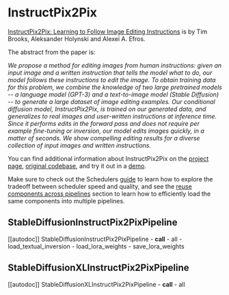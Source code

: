 <!--Copyright 2023 The HuggingFace Team. All rights reserved.

Licensed under the Apache License, Version 2.0 (the "License"); you may not use this file except in compliance with
the License. You may obtain a copy of the License at

http://www.apache.org/licenses/LICENSE-2.0

Unless required by applicable law or agreed to in writing, software distributed under the License is distributed on
an "AS IS" BASIS, WITHOUT WARRANTIES OR CONDITIONS OF ANY KIND, either express or implied. See the License for the
specific language governing permissions and limitations under the License.
-->

# InstructPix2Pix

[InstructPix2Pix: Learning to Follow Image Editing Instructions](https://huggingface.co/papers/2211.09800) is by Tim Brooks, Aleksander Holynski and Alexei A. Efros.

The abstract from the paper is:

*We propose a method for editing images from human instructions: given an input image and a written instruction that tells the model what to do, our model follows these instructions to edit the image. To obtain training data for this problem, we combine the knowledge of two large pretrained models -- a language model (GPT-3) and a text-to-image model (Stable Diffusion) -- to generate a large dataset of image editing examples. Our conditional diffusion model, InstructPix2Pix, is trained on our generated data, and generalizes to real images and user-written instructions at inference time. Since it performs edits in the forward pass and does not require per example fine-tuning or inversion, our model edits images quickly, in a matter of seconds. We show compelling editing results for a diverse collection of input images and written instructions.*

You can find additional information about InstructPix2Pix on the [project page](https://www.timothybrooks.com/instruct-pix2pix), [original codebase](https://github.com/timothybrooks/instruct-pix2pix), and try it out in a [demo](https://huggingface.co/spaces/timbrooks/instruct-pix2pix).

<Tip>

Make sure to check out the Schedulers [guide](../../using-diffusers/schedulers) to learn how to explore the tradeoff between scheduler speed and quality, and see the [reuse components across pipelines](../../using-diffusers/loading#reuse-components-across-pipelines) section to learn how to efficiently load the same components into multiple pipelines.

</Tip>

## StableDiffusionInstructPix2PixPipeline
[[autodoc]] StableDiffusionInstructPix2PixPipeline
	- __call__
	- all
	- load_textual_inversion
	- load_lora_weights
	- save_lora_weights

## StableDiffusionXLInstructPix2PixPipeline
[[autodoc]] StableDiffusionXLInstructPix2PixPipeline
	- __call__
	- all
